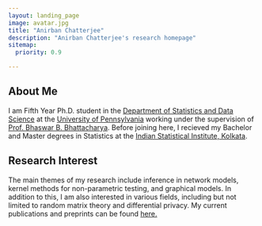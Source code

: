 ```yaml
---
layout: landing_page
image: avatar.jpg
title: "Anirban Chatterjee"
description: "Anirban Chatterjee's research homepage"
sitemap:
  priority: 0.9

---
```

## About Me

I am Fifth Year Ph.D. student in the [Department of Statistics and Data Science](https://statistics.wharton.upenn.edu/) at the [University of Pennsylvania](https://www.upenn.edu/) working under the supervision of [Prof. Bhaswar B. Bhattacharya](http://www-stat.wharton.upenn.edu/~bhaswar/). Before joining here, I recieved my Bachelor and Master degrees in Statistics at the [Indian Statistical Institute, Kolkata](https://www.isical.ac.in/).

## Research Interest

The main themes of my research include inference in network models, kernel methods for non-parametric testing, and graphical models. In addition to this, I am also interested in various fields, including but not limited to random matrix theory and differential privacy. My current publications and preprints can be found [here.](https://anirbanc96.github.io/main/research/)



                                     
